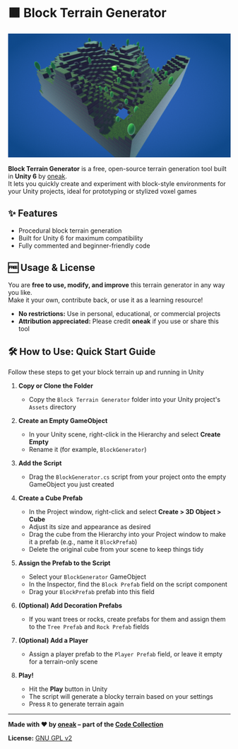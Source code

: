 # 🟫 Block Terrain Generator

![Screenshot](screenshot.png)

**Block Terrain Generator** is a free, open-source terrain generation tool built in **Unity 6** by [oneak](https://realmmadness.com/oneak).  
It lets you quickly create and experiment with block-style environments for your Unity projects, ideal for prototyping or stylized voxel games

## ✨ Features
- Procedural block terrain generation
- Built for Unity 6 for maximum compatibility
- Fully commented and beginner-friendly code

## 🆓 Usage & License

You are **free to use, modify, and improve** this terrain generator in any way you like.  
Make it your own, contribute back, or use it as a learning resource!

- **No restrictions:** Use in personal, educational, or commercial projects
- **Attribution appreciated:** Please credit **oneak** if you use or share this tool

## 🛠️ How to Use: Quick Start Guide

Follow these steps to get your block terrain up and running in Unity

1. **Copy or Clone the Folder**  
   - Copy the `Block Terrain Generator` folder into your Unity project's `Assets` directory

2. **Create an Empty GameObject**  
   - In your Unity scene, right-click in the Hierarchy and select **Create Empty** 
   - Rename it (for example, `BlockGenerator`)

3. **Add the Script**  
   - Drag the `BlockGenerator.cs` script from your project onto the empty GameObject you just created

4. **Create a Cube Prefab**  
   - In the Project window, right-click and select **Create > 3D Object > Cube**
   - Adjust its size and appearance as desired
   - Drag the cube from the Hierarchy into your Project window to make it a prefab (e.g., name it `BlockPrefab`)
   - Delete the original cube from your scene to keep things tidy

5. **Assign the Prefab to the Script**  
   - Select your `BlockGenerator` GameObject
   - In the Inspector, find the `Block Prefab` field on the script component
   - Drag your `BlockPrefab` prefab into this field

6. **(Optional) Add Decoration Prefabs**  
   - If you want trees or rocks, create prefabs for them and assign them to the `Tree Prefab` and `Rock Prefab` fields

7. **(Optional) Add a Player**  
   - Assign a player prefab to the `Player Prefab` field, or leave it empty for a terrain-only scene

8. **Play!**  
   - Hit the **Play** button in Unity
   - The script will generate a blocky terrain based on your settings
   - Press `R` to generate terrain again

---

**Made with ❤️ by [oneak](https://realmmadness.com/oneak) – part of the [Code Collection](../../README.md)**

**License:** [GNU GPL v2](https://www.gnu.org/licenses/old-licenses/gpl-2.0.html)
